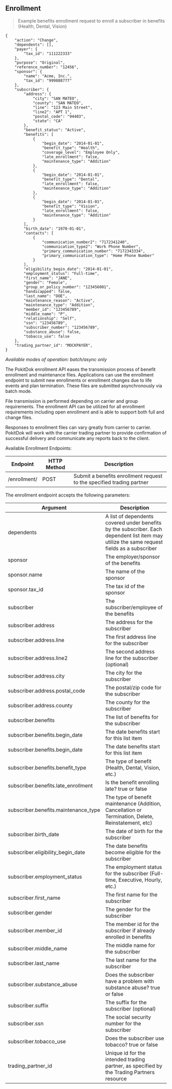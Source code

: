 ## Enrollment
> Example benefits enrollment request to enroll a subscriber in benefits (Health, Dental, Vision)

```shell
{
    "action": "Change",
    "dependents": [],
    "payer": {
        "tax_id": "111222333"
    },
    "purpose": "Original",
    "reference_number": "12456",
    "sponsor": {
        "name": "Acme, Inc.",
        "tax_id": "999888777"
    },
    "subscriber": {
        "address": {
            "city": "SAN MATEO",
            "county": "SAN MATEO",
            "line": "123 Main Street",
            "line2": "APT 1",
            "postal_code": "94403",
            "state": "CA"
        },
        "benefit_status": "Active",
        "benefits": [
            {
                "begin_date": "2014-01-01",
                "benefit_type": "Health",
                "coverage_level": "Employee Only",
                "late_enrollment": false,
                "maintenance_type": "Addition"
            },
            {
                "begin_date": "2014-01-01",
                "benefit_type": "Dental",
                "late_enrollment": false,
                "maintenance_type": "Addition"
            },
            {
                "begin_date": "2014-01-01",
                "benefit_type": "Vision",
                "late_enrollment": false,
                "maintenance_type": "Addition"
            }
        ],
        "birth_date": "1970-01-01",
        "contacts": [
            {
                "communication_number2": "7172341240",
                "communication_type2": "Work Phone Number",
                "primary_communication_number": "7172343334",
                "primary_communication_type": "Home Phone Number"
            }
        ],
        "eligibility_begin_date": "2014-01-01",
        "employment_status": "Full-time",
        "first_name": "JANE",
        "gender": "Female",
        "group_or_policy_number": "123456001",
        "handicapped": false,
        "last_name": "DOE",
        "maintenance_reason": "Active",
        "maintenance_type": "Addition",
        "member_id": "123456789",
        "middle_name": "P",
        "relationship": "Self",
        "ssn": "123456789",
        "subscriber_number": "123456789",
        "substance_abuse": false,
        "tobacco_use": false
    },
    "trading_partner_id": "MOCKPAYER",
}
```

*Available modes of operation: batch/async only*

The PokitDok enrollment API eases the transmission process of benefit enrollment and maintenance files. Applications can use the enrollment endpoint to submit new enrollments or enrollment changes due to life events and plan termination. These files are submitted asynchronously via batch mode.

File transmission is performed depending on carrier and group requirements. The enrollment API can be utilized for all enrollment requirements including open enrollment and is able to support both full and change files.

Responses to enrollment files can vary greatly from carrier to carrier. PokitDok will work with the carrier trading partner to provide confirmation of successful delivery and communicate any reports back to the client.

Available Enrollment Endpoints:

Endpoint | HTTP Method | Description
-------- | ----------- | -----------
/enrollment/ | POST | Submit a benefits enrollment request to the specified trading partner

The enrollment endpoint accepts the following parameters:

Argument | Description
-------- | -----------
dependents | A list of dependents covered under benefits by the subscriber. Each dependent list item may utilize the same request fields as a subscriber
sponsor | The employer/sponsor of the benefits
sponsor.name | The name of the sponsor
sponsor.tax_id | The tax id of the sponsor
subscriber | The subscriber/employee of the benefits
subscriber.address | The address for the subscriber
subscriber.address.line | The first address line for the subscriber
subscriber.address.line2 | The second address line for the subscriber (optional)
subscriber.address.city | The city for the subscriber
subscriber.address.postal_code | The postal/zip code for the subscriber
subscriber.address.county | The county for the subscriber
subscriber.benefits | The list of benefits for the subscriber
subscriber.benefits.begin_date | The date benefits start for this list item
subscriber.benefits.begin_date | The date benefits start for this list item
subscriber.benefits.benefit_type | The type of benefit (Health, Dental, Vision, etc.)
subscriber.benefits.late_enrollment | Is the benefit enrolling late? true or false
subscriber.benefits.maintenance_type | The type of benefit maintenance (Addition, Cancellation or Termination, Delete, Reinstatement, etc)
subscriber.birth_date | The date of birth for the subscriber
subscriber.eligibility_begin_date | The date benefits become eligible for the subscriber
subscriber.employment_status | The employment status for the subscriber (Full-time, Executive, Hourly, etc.)
subscriber.first_name | The first name for the subscriber
subscriber.gender | The gender for the subscriber
subscriber.member_id | The member id for the subscriber if already enrolled in benefits
subscriber.middle_name | The middle name for the subscriber
subscriber.last_name | The last name for the subscriber
subscriber.substance_abuse | Does the subscriber have a problem with substance abuse? true or false
subscriber.suffix | The suffix for the subscriber (optional)
subscriber.ssn | The social security number for the subscriber
subscriber.tobacco_use | Does the subscriber use tobacco? true or false
trading_partner_id | Unique id for the intended trading partner, as specified by the Trading Partners resource
